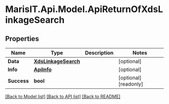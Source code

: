 
# MarisIT.Api.Model.ApiReturnOfXdsLinkageSearch

## Properties

Name | Type | Description | Notes
------------ | ------------- | ------------- | -------------
**Data** | [**XdsLinkageSearch**](XdsLinkageSearch.md) |  | [optional] 
**Info** | [**ApiInfo**](ApiInfo.md) |  | [optional] 
**Success** | **bool** |  | [optional] [readonly] 

[[Back to Model list]](../README.md#documentation-for-models)
[[Back to API list]](../README.md#documentation-for-api-endpoints)
[[Back to README]](../README.md)

